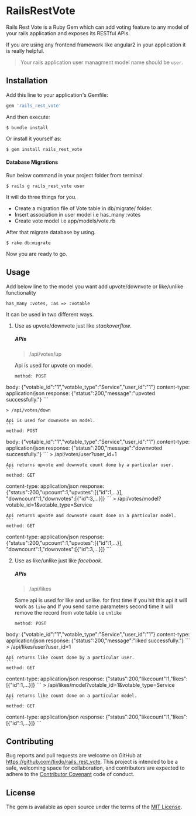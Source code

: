 # RailsRestVote

Rails Rest Vote is a Ruby Gem which can add voting feature to any model of your rails application and exposes its RESTful APIs.

If you are using any frontend framework like angular2 in your application it is really helpful.



>Your rails application user managment model name should be `user`.

## Installation

Add this line to your application's Gemfile:

```ruby
gem 'rails_rest_vote'
```
And then execute:

    $ bundle install

Or install it yourself as:

    $ gem install rails_rest_vote

#### Database Migrations

Run below command in your project folder from terminal.

    $ rails g rails_rest_vote user

It will do three things for you.

- Create a migration file of Vote table in db/migrate/ folder.
- Insert association in user model i.e has_many :votes
- Create vote model i.e app/models/vote.rb

After that migrate database by using.

    $ rake db:migrate

Now you are ready to go.

## Usage

Add below line to the model you want add upvote/downvote or like/unlike functionality

    has_many :votes, :as => :votable

It can be used in two different ways.

1. Use as upvote/downvote just like _stackoverflow_.

    ##### APIs

    > /api/votes/up
    
    Api is used for upvote on model.
    ```
    method: POST 
body: {"votable_id":"1","votable_type":"Service","user_id":"1"}
content-type: application/json
response: {"status":200,"message":"upvoted successfully."}
    ```
    
    > /api/votes/down
    
    Api is used for downvote on model.
    ```
    method: POST 
body: {"votable_id":"1","votable_type":"Service","user_id":"1"}
content-type: application/json
response: {"status":200,"message":"downvoted successfully."}
    ```
     > /api/votes/user?user_id=1
    
    Api returns upvote and downvote count done by a particular user.
    ```
    method: GET 
content-type: application/json
response: {"status":200,"upcount":1,"upvotes":[{"id":1,...}], "downcount":1,"downvotes":[{"id":3,...}]}
    ```
      > /api/votes/model?votable_id=1&votable_type=Service
    
    Api returns upvote and downvote count done on a particular model.
    ```
    method: GET 
content-type: application/json
response: {"status":200,"upcount":1,"upvotes":[{"id":1,...}], "downcount":1,"downvotes":[{"id":3,...}]}
    ```

2. Use as like/unlike just like _facebook_.

    ##### APIs

    > /api/likes
    
    Same api is used for like and unlike. for first time if you hit this api it will work as `like` and If you send same parameters second time it will remove the record from vote table i.e `unlike`
    ```
    method: POST 
body: {"votable_id":"1","votable_type":"Service","user_id":"1"}
content-type: application/json
response: {"status":200,"message":"liked successfully."}
    ```
    > /api/likes/user?user_id=1
    
    Api returns like count done by a particular user.
    ```
    method: GET 
content-type: application/json
response: {"status":200,"likecount":1,"likes":[{"id":1,...}]}
    ```
    > /api/likes/model?votable_id=1&votable_type=Service
    
    Api returns like count done on a particular model.
    ```
    method: GET 
content-type: application/json
response: {"status":200,"likecount":1,"likes":[{"id":1,...}]}
    ```

## Contributing

Bug reports and pull requests are welcome on GitHub at https://github.com/tixdo/rails_rest_vote. This project is intended to be a safe, welcoming space for collaboration, and contributors are expected to adhere to the [Contributor Covenant](http://contributor-covenant.org) code of conduct.


## License

The gem is available as open source under the terms of the [MIT License](http://opensource.org/licenses/MIT).
